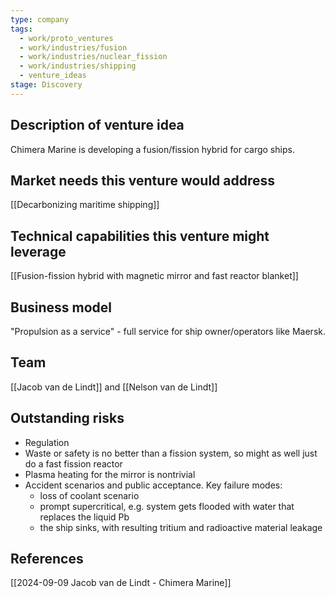 ```yaml
---
type: company
tags:
  - work/proto_ventures
  - work/industries/fusion
  - work/industries/nuclear_fission
  - work/industries/shipping
  - venture_ideas
stage: Discovery
---
```

## Description of venture idea
Chimera Marine is developing a fusion/fission hybrid for cargo ships.

## Market needs this venture would address
[[Decarbonizing maritime shipping]]

## Technical capabilities this venture might leverage
[[Fusion-fission hybrid with magnetic mirror and fast reactor blanket]]

## Business model
"Propulsion as a service" - full service for ship owner/operators like Maersk.

## Team
[[Jacob van de Lindt]] and [[Nelson van de Lindt]]

## Outstanding risks
- Regulation
- Waste or safety is no better than a fission system, so might as well just do a fast fission reactor
- Plasma heating for the mirror is nontrivial
- Accident scenarios and public acceptance. Key failure modes:
	- loss of coolant scenario
	- prompt supercritical, e.g. system gets flooded with water that replaces the liquid Pb
	- the ship sinks, with resulting tritium and radioactive material leakage

## References
[[2024-09-09 Jacob van de Lindt - Chimera Marine]]